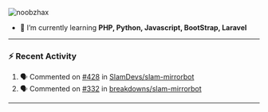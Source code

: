<p align="left"> <img src="https://komarev.com/ghpvc/?username=noobzhax&label=Profile%20views&color=0e75b6&style=flat-square"&label=👀 alt="noobzhax" /> </p>

- 🌱 I’m currently learning **PHP, Python, Javascript, BootStrap, Laravel**

---

### :zap: Recent Activity

<!--START_SECTION:activity-->
1. 🗣 Commented on [#428](https://github.com/SlamDevs/slam-mirrorbot/issues/428) in [SlamDevs/slam-mirrorbot](https://github.com/SlamDevs/slam-mirrorbot)
2. 🗣 Commented on [#332](https://github.com/breakdowns/slam-mirrorbot/issues/332) in [breakdowns/slam-mirrorbot](https://github.com/breakdowns/slam-mirrorbot)
<!--END_SECTION:activity-->

---
